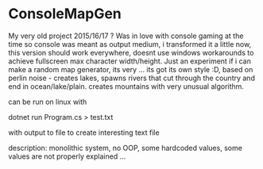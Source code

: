 # ConsoleMapGen

My very old project 2015/16/17 ? Was in love with console gaming at the time so console was meant as output medium, i transformed it a little now, this version should work everywhere, doesnt use windows workarounds to achieve fullscreen max character width/height. Just an experiment if i can make a random map generator, its very ... its got its own style :D, based on perlin noise - creates lakes, spawns rivers that cut through the country and end in ocean/lake/plain. creates mountains with very unusual algorithm.

can be run on linux with 

dotnet run Program.cs > test.txt

with output to file to create interesting text file 


description: monolithic system, no OOP, some hardcoded values, some values are not properly explained ... 

